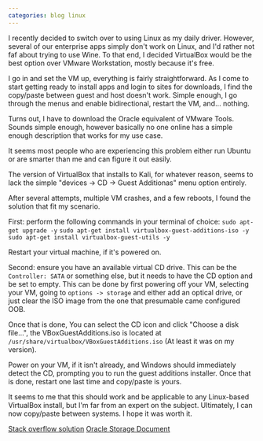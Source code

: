 ```yaml
---
categories: blog linux
---
```

<style>
p {
	display: block;
}

</style>

<p>I recently decided to switch over to using Linux as my daily driver. However, several of our enterprise apps simply don't work on Linux, and I'd rather not faf about trying to use Wine. To that end, I decided VirtualBox would be the best option over VMware Workstation, mostly because it's free.

I go in and set the VM up, everything is fairly straightforward. As I come to start getting ready to install apps and login to sites for downloads, I find the copy/paste between guest and host doesn't work. Simple enough, I go through the menus and enable bidirectional, restart the VM, and... nothing.

Turns out, I have to download the Oracle equivalent of VMware Tools. Sounds simple enough, however basically no one online has a simple enough description that works for my use case.

It seems most people who are experiencing this problem either run Ubuntu or are smarter than me and can figure it out easily.

The version of VirtualBox that installs to Kali, for whatever reason, seems to lack the simple "devices -> CD -> Guest Additionas" menu option entirely.

After several attempts, multiple VM crashes, and a few reboots, I found the solution that fit my scenario.

First: perform the following commands in your terminal of choice:
`sudo apt-get upgrade -y`
`sudo apt-get install virtualbox-guest-additions-iso -y`
`sudo apt-get install virtualbox-guest-utils -y`

Restart your virtual machine, if it's powered on.

Second: ensure you have an available virtual CD drive. This can be the `Controller: SATA` or something else, but it needs to have the CD option and be set to empty.
This can be done by first powering off your VM, selecting your VM, going to `options -> storage` and either add an optical drive, or just clear the ISO image from the one that presumable came configured OOB.

Once that is done, You can select the CD icon and click "Choose a disk file...", the VBoxGuestAdditions.iso is located at `/usr/share/virtualbox/VBoxGuestAdditions.iso` (At least it was on my version).

Power on your VM, if it isn't already, and Windows should immediately detect the CD, prompting you to run the guest additions installer. Once that is done, restart one last time and copy/paste is yours.

It seems to me that this should work and be applicable to any Linux-based VirtualBox install, but I'm far from an expert on the subject.
Ultimately, I can now copy/paste between systems. I hope it was worth it.

<a href src='https://askubuntu.com/a/681829'>Stack overflow solution</a>
<a href src='https://docs.oracle.com/en/virtualization/virtualbox/6.0/user/settings-storage.html'>Oracle Storage Document</a>
</p>

